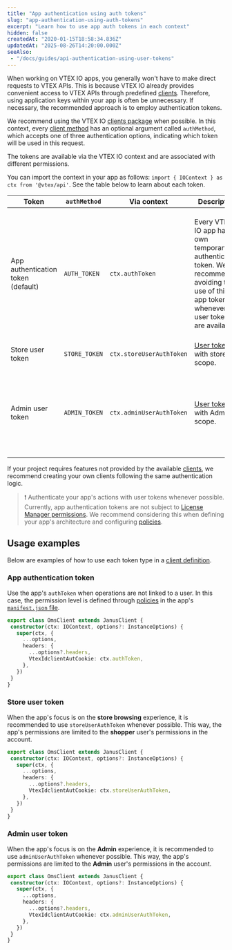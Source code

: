```yaml
---
title: "App authentication using auth tokens"
slug: "app-authentication-using-auth-tokens"
excerpt: "Learn how to use app auth tokens in each context"
hidden: false
createdAt: "2020-01-15T18:58:34.836Z"
updatedAt: "2025-08-26T14:20:00.000Z"
seeAlso:
 - "/docs/guides/api-authentication-using-user-tokens"
---
```


When working on VTEX IO apps, you generally won't have to make direct requests to VTEX APIs. This is because VTEX IO already provides convenient access to VTEX APIs through predefined [clients](https://developers.vtex.com/docs/guides/vtex-io-documentation-clients). Therefore, using application keys within your app is often be unnecessary. If necessary, the recommended approach is to employ authentication tokens.

We recommend using the VTEX IO [clients package](https://github.com/vtex/io-clients) when possible. In this context, every [client method](https://developers.vtex.com/docs/guides/vtex-io-documentation-how-to-create-and-use-clients#step-3-implementing-client-methods) has an optional argument called `authMethod`, which accepts one of three authentication options, indicating which token will be used in this request.

The tokens are available via the VTEX IO context and are associated with different permissions.

You can import the context in your app as follows: `import { IOContext } as ctx from '@vtex/api'`. See the table below to learn about each token.

| Token | `authMethod` | Via context | Description | Permissions |
|---|---|---|---|---|
| App authentication token (default) | `AUTH_TOKEN` | `ctx.authToken` | Every VTEX IO app has its own temporary authentication token. We recommend avoiding the use of this app token whenever user tokens are available. | Permissions declared in the  [policies](https://developers.vtex.com/docs/guides/vtex-io-documentation-policies) defined in your app's [manifest](https://developers.vtex.com/docs/guides/vtex-io-documentation-manifest), where developers must declare precisely what actions are allowed for the app they are building. |
| Store user token | `STORE_TOKEN` | `ctx.storeUserAuthToken` | [User token](https://developers.vtex.com/docs/guides/api-authentication-using-user-tokens) with store scope. | Shopper permissions. |
| Admin user token | `ADMIN_TOKEN` | `ctx.adminUserAuthToken` | [User token](https://developers.vtex.com/docs/guides/api-authentication-using-user-tokens) with Admin scope. | Administrative permissions as defined by [License Manager roles](https://help.vtex.com/en/tutorial/roles--7HKK5Uau2H6wxE1rH5oRbc) associated with the logged-in user. |

If your project requires features not provided by the available [clients](https://developers.vtex.com/docs/guides/vtex-io-documentation-clients), we recommend creating your own clients following the same authentication logic.

> ❗ Authenticate your app's actions with user tokens whenever possible. Currently, app authentication tokens are not subject to [License Manager permissions](https://help.vtex.com/en/tutorial/roles--7HKK5Uau2H6wxE1rH5oRbc). We recommend considering this when defining your app's architecture and configuring [policies](https://developers.vtex.com/docs/guides/vtex-io-documentation-policies).

## Usage examples

Below are examples of how to use each token type in a [client definition](https://developers.vtex.com/docs/guides/vtex-io-documentation-how-to-create-and-use-clients#step-2-creating-a-custom-client).

### App authentication token

Use the app's `authToken` when operations are not linked to a user. In this case, the permission level is defined through [policies](https://developers.vtex.com/docs/guides/vtex-io-documentation-policies) in the app's [`manifest.json` file](https://developers.vtex.com/docs/guides/vtex-io-documentation-manifest).

```ts
export class OmsClient extends JanusClient {
 constructor(ctx: IOContext, options?: InstanceOptions) {
   super(ctx, {
     ...options,
     headers: {
       ...options?.headers,
       VtexIdclientAutCookie: ctx.authToken,
     },
   })
 }
}
```

### Store user token

When the app's focus is on the **store browsing** experience, it is recommended to use `storeUserAuthToken` whenever possible. This way, the app's permissions are limited to the **shopper** user's permissions in the account.

```ts
export class OmsClient extends JanusClient {
 constructor(ctx: IOContext, options?: InstanceOptions) {
   super(ctx, {
     ...options,
     headers: {
       ...options?.headers,
       VtexIdclientAutCookie: ctx.storeUserAuthToken,
     },
   })
 }
}
```

### Admin user token

When the app's focus is on the **Admin** experience, it is recommended to use `adminUserAuthToken` whenever possible. This way, the app's permissions are limited to the **Admin** user's permissions in the account.

```ts
export class OmsClient extends JanusClient {
 constructor(ctx: IOContext, options?: InstanceOptions) {
   super(ctx, {
     ...options,
     headers: {
       ...options?.headers,
       VtexIdclientAutCookie: ctx.adminUserAuthToken,
     },
   })
 }
}
```
